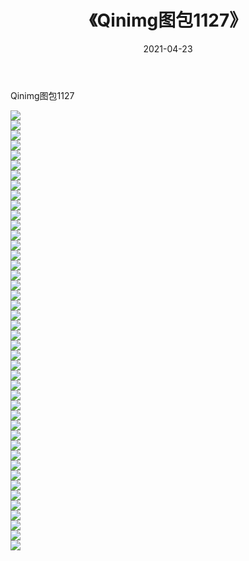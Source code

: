 ﻿---
layout: post
title:  《Qinimg图包1127》
date:   2021-04-23
img: http://imgx.orgx.ga/Qinimg图包/Qinimg图包1127/000.jpg
categories: [美女, 清纯, 唯美]
---

Qinimg图包1127

 ![](http://imgx.orgx.ga/Qinimg图包/Qinimg图包1127/001.jpg) <br>![](http://imgx.orgx.ga/Qinimg图包/Qinimg图包1127/002.jpg) <br>![](http://imgx.orgx.ga/Qinimg图包/Qinimg图包1127/003.jpg) <br>![](http://imgx.orgx.ga/Qinimg图包/Qinimg图包1127/004.jpg) <br>![](http://imgx.orgx.ga/Qinimg图包/Qinimg图包1127/005.jpg) <br>![](http://imgx.orgx.ga/Qinimg图包/Qinimg图包1127/006.jpg) <br>![](http://imgx.orgx.ga/Qinimg图包/Qinimg图包1127/007.jpg) <br>![](http://imgx.orgx.ga/Qinimg图包/Qinimg图包1127/008.jpg) <br>![](http://imgx.orgx.ga/Qinimg图包/Qinimg图包1127/009.jpg) <br>![](http://imgx.orgx.ga/Qinimg图包/Qinimg图包1127/010.jpg) <br>![](http://imgx.orgx.ga/Qinimg图包/Qinimg图包1127/011.jpg) <br>![](http://imgx.orgx.ga/Qinimg图包/Qinimg图包1127/012.jpg) <br>![](http://imgx.orgx.ga/Qinimg图包/Qinimg图包1127/013.jpg) <br>![](http://imgx.orgx.ga/Qinimg图包/Qinimg图包1127/014.jpg) <br>![](http://imgx.orgx.ga/Qinimg图包/Qinimg图包1127/015.jpg) <br>![](http://imgx.orgx.ga/Qinimg图包/Qinimg图包1127/016.jpg) <br>![](http://imgx.orgx.ga/Qinimg图包/Qinimg图包1127/017.jpg) <br>![](http://imgx.orgx.ga/Qinimg图包/Qinimg图包1127/018.jpg) <br>![](http://imgx.orgx.ga/Qinimg图包/Qinimg图包1127/019.jpg) <br>![](http://imgx.orgx.ga/Qinimg图包/Qinimg图包1127/020.jpg) <br>![](http://imgx.orgx.ga/Qinimg图包/Qinimg图包1127/021.jpg) <br>![](http://imgx.orgx.ga/Qinimg图包/Qinimg图包1127/022.jpg) <br>![](http://imgx.orgx.ga/Qinimg图包/Qinimg图包1127/023.jpg) <br>![](http://imgx.orgx.ga/Qinimg图包/Qinimg图包1127/024.jpg) <br>![](http://imgx.orgx.ga/Qinimg图包/Qinimg图包1127/025.jpg) <br>![](http://imgx.orgx.ga/Qinimg图包/Qinimg图包1127/026.jpg) <br>![](http://imgx.orgx.ga/Qinimg图包/Qinimg图包1127/027.jpg) <br>![](http://imgx.orgx.ga/Qinimg图包/Qinimg图包1127/028.jpg) <br>![](http://imgx.orgx.ga/Qinimg图包/Qinimg图包1127/029.jpg) <br>![](http://imgx.orgx.ga/Qinimg图包/Qinimg图包1127/030.jpg) <br>![](http://imgx.orgx.ga/Qinimg图包/Qinimg图包1127/031.jpg) <br>![](http://imgx.orgx.ga/Qinimg图包/Qinimg图包1127/032.jpg) <br>![](http://imgx.orgx.ga/Qinimg图包/Qinimg图包1127/033.jpg) <br>![](http://imgx.orgx.ga/Qinimg图包/Qinimg图包1127/034.jpg) <br>![](http://imgx.orgx.ga/Qinimg图包/Qinimg图包1127/035.jpg) <br>![](http://imgx.orgx.ga/Qinimg图包/Qinimg图包1127/036.jpg) <br>![](http://imgx.orgx.ga/Qinimg图包/Qinimg图包1127/037.jpg) <br>![](http://imgx.orgx.ga/Qinimg图包/Qinimg图包1127/038.jpg) <br>![](http://imgx.orgx.ga/Qinimg图包/Qinimg图包1127/039.jpg) <br>![](http://imgx.orgx.ga/Qinimg图包/Qinimg图包1127/040.jpg) <br>![](http://imgx.orgx.ga/Qinimg图包/Qinimg图包1127/041.jpg) <br>![](http://imgx.orgx.ga/Qinimg图包/Qinimg图包1127/042.jpg) <br>![](http://imgx.orgx.ga/Qinimg图包/Qinimg图包1127/043.jpg) <br>![](http://imgx.orgx.ga/Qinimg图包/Qinimg图包1127/044.jpg) <br>